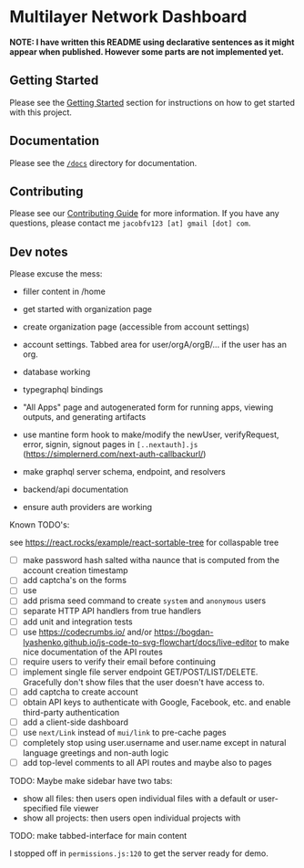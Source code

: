 # Multilayer Network Dashboard

**NOTE: I have written this README using declarative sentences as it might appear when published. However some parts are not implemented yet.**

## Getting Started

Please see the [Getting Started](/docs/getting_started.md) section for instructions on how to get started with this project.

## Documentation

Please see the [`/docs`](https://github.com/JacobFV/mln-dashboard/tree/main/docs) directory for documentation.

## Contributing

Please see our [Contributing Guide](/CONTRIBUTING) for more information. If you have any questions, please contact me `jacobfv123 [at] gmail [dot] com`.

## Dev notes

Please excuse the mess:

- filler content in /home
- get started with organization page
- create organization page (accessible from account settings)
- account settings. Tabbed area for user/orgA/orgB/... if the user has an org.
- database working
- typegraphql bindings
- "All Apps" page and autogenerated form for running apps, viewing outputs, and generating artifacts

- use mantine form hook to make/modify the newUser, verifyRequest, error, signin, signout pages in `[..nextauth].js` (<https://simplernerd.com/next-auth-callbackurl/>)
- make graphql server schema, endpoint, and resolvers
- backend/api documentation
- ensure auth providers are working

Known TODO's:

see <https://react.rocks/example/react-sortable-tree> for collaspable tree

- [ ] make password hash salted witha naunce that is computed from the account creation timestamp
- [ ] add captcha's on the forms
- [ ] use
- [ ] add prisma seed command to create `system` and `anonymous` users
- [ ] separate HTTP API handlers from true handlers
- [ ] add unit and integration tests
- [ ] use <https://codecrumbs.io/> and/or <https://bogdan-lyashenko.github.io/js-code-to-svg-flowchart/docs/live-editor> to make nice documentation of the API routes
- [ ] require users to verify their email before continuing
- [ ] implement single file server endpoint GET/POST/LIST/DELETE. Gracefully don't show files that the user doesn't have access to.
- [ ] add captcha to create account
- [ ] obtain API keys to authenticate with Google, Facebook, etc. and enable third-party authentication
- [ ] add a client-side dashboard
- [ ] use `next/Link` instead of `mui/link` to pre-cache pages
- [ ] completely stop using user.username and user.name except in natural language greetings and non-auth logic
- [ ] add top-level comments to all API routes and maybe also to pages

TODO: Maybe make sidebar have two tabs:

- show all files: then users open individual files with a default or user-specified file viewer
- show all projects: then users open individual projects with

TODO: make tabbed-interface for main content

I stopped off in `permissions.js:120` to get the server ready for demo.
